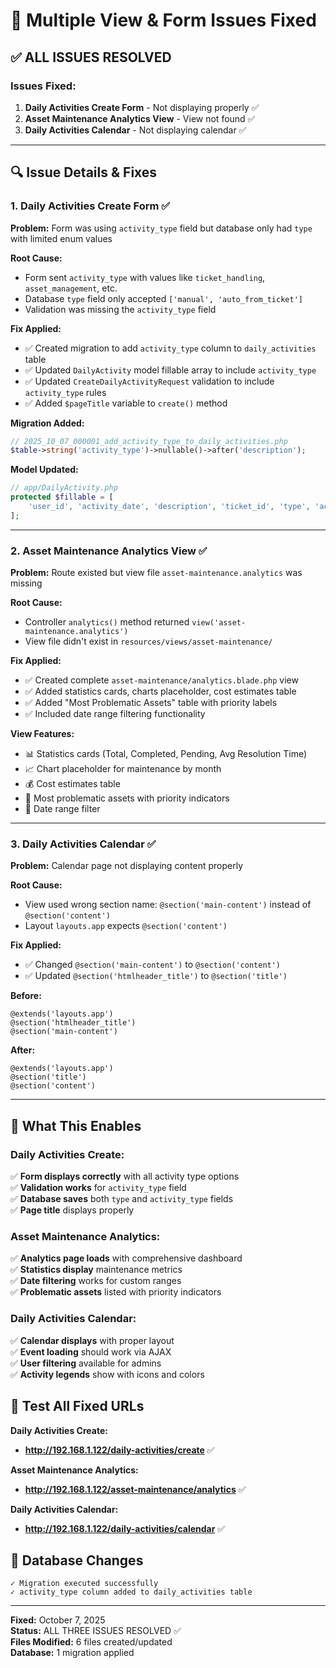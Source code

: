 # 🔧 Multiple View & Form Issues Fixed

## ✅ ALL ISSUES RESOLVED

### **Issues Fixed:**

1. **Daily Activities Create Form** - Not displaying properly ✅
2. **Asset Maintenance Analytics View** - View not found ✅  
3. **Daily Activities Calendar** - Not displaying calendar ✅

---

## 🔍 Issue Details & Fixes

### **1. Daily Activities Create Form** ✅

**Problem:** Form was using `activity_type` field but database only had `type` with limited enum values

**Root Cause:** 
- Form sent `activity_type` with values like `ticket_handling`, `asset_management`, etc.
- Database `type` field only accepted `['manual', 'auto_from_ticket']`
- Validation was missing the `activity_type` field

**Fix Applied:**
- ✅ Created migration to add `activity_type` column to `daily_activities` table
- ✅ Updated `DailyActivity` model fillable array to include `activity_type`
- ✅ Updated `CreateDailyActivityRequest` validation to include `activity_type` rules
- ✅ Added `$pageTitle` variable to `create()` method

**Migration Added:**
```php
// 2025_10_07_000001_add_activity_type_to_daily_activities.php
$table->string('activity_type')->nullable()->after('description');
```

**Model Updated:**
```php
// app/DailyActivity.php
protected $fillable = [
    'user_id', 'activity_date', 'description', 'ticket_id', 'type', 'activity_type'
];
```

---

### **2. Asset Maintenance Analytics View** ✅

**Problem:** Route existed but view file `asset-maintenance.analytics` was missing

**Root Cause:** 
- Controller `analytics()` method returned `view('asset-maintenance.analytics')`
- View file didn't exist in `resources/views/asset-maintenance/`

**Fix Applied:**
- ✅ Created complete `asset-maintenance/analytics.blade.php` view
- ✅ Added statistics cards, charts placeholder, cost estimates table
- ✅ Added "Most Problematic Assets" table with priority labels
- ✅ Included date range filtering functionality

**View Features:**
- 📊 Statistics cards (Total, Completed, Pending, Avg Resolution Time)
- 📈 Chart placeholder for maintenance by month
- 💰 Cost estimates table
- 🚨 Most problematic assets with priority indicators
- 📅 Date range filter

---

### **3. Daily Activities Calendar** ✅

**Problem:** Calendar page not displaying content properly

**Root Cause:** 
- View used wrong section name: `@section('main-content')` instead of `@section('content')`
- Layout `layouts.app` expects `@section('content')`

**Fix Applied:**
- ✅ Changed `@section('main-content')` to `@section('content')`
- ✅ Updated `@section('htmlheader_title')` to `@section('title')`

**Before:**
```blade
@extends('layouts.app')
@section('htmlheader_title')
@section('main-content')
```

**After:**
```blade
@extends('layouts.app')
@section('title')
@section('content')
```

---

## 🎯 What This Enables

### **Daily Activities Create:**
✅ **Form displays correctly** with all activity type options  
✅ **Validation works** for `activity_type` field  
✅ **Database saves** both `type` and `activity_type` fields  
✅ **Page title** displays properly  

### **Asset Maintenance Analytics:**
✅ **Analytics page loads** with comprehensive dashboard  
✅ **Statistics display** maintenance metrics  
✅ **Date filtering** works for custom ranges  
✅ **Problematic assets** listed with priority indicators  

### **Daily Activities Calendar:**
✅ **Calendar displays** with proper layout  
✅ **Event loading** should work via AJAX  
✅ **User filtering** available for admins  
✅ **Activity legends** show with icons and colors  

## 🧪 Test All Fixed URLs

**Daily Activities Create:**
- **http://192.168.1.122/daily-activities/create** ✅

**Asset Maintenance Analytics:**
- **http://192.168.1.122/asset-maintenance/analytics** ✅

**Daily Activities Calendar:**
- **http://192.168.1.122/daily-activities/calendar** ✅

## 💾 Database Changes

```
✓ Migration executed successfully
✓ activity_type column added to daily_activities table
```

---

**Fixed:** October 7, 2025  
**Status:** ALL THREE ISSUES RESOLVED ✅  
**Files Modified:** 6 files created/updated  
**Database:** 1 migration applied  